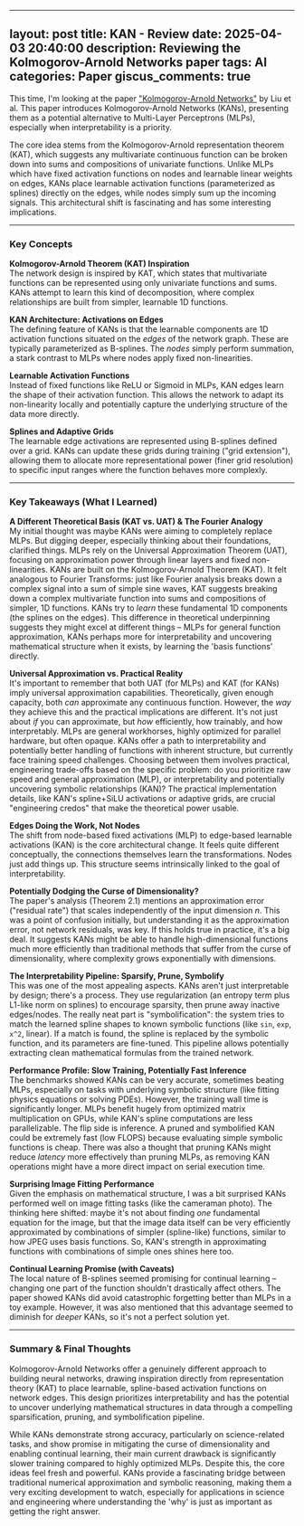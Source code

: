  ---
layout: post
title: KAN - Review
date: 2025-04-03 20:40:00
description: Reviewing the Kolmogorov-Arnold Networks paper
tags: AI
categories: Paper
giscus_comments: true
---

This time, I'm looking at the paper ["Kolmogorov-Arnold Networks"](https://arxiv.org/abs/2404.19756) by Liu et al. This paper introduces Kolmogorov-Arnold Networks (KANs), presenting them as a potential alternative to Multi-Layer Perceptrons (MLPs), especially when interpretability is a priority.

The core idea stems from the Kolmogorov-Arnold representation theorem (KAT), which suggests any multivariate continuous function can be broken down into sums and compositions of univariate functions. Unlike MLPs which have fixed activation functions on nodes and learnable linear weights on edges, KANs place learnable activation functions (parameterized as splines) directly on the edges, while nodes simply sum up the incoming signals. This architectural shift is fascinating and has some interesting implications.

---

### Key Concepts

**Kolmogorov-Arnold Theorem (KAT) Inspiration**  
The network design is inspired by KAT, which states that multivariate functions can be represented using only univariate functions and sums. KANs attempt to learn this kind of decomposition, where complex relationships are built from simpler, learnable 1D functions.

**KAN Architecture: Activations on Edges**  
The defining feature of KANs is that the learnable components are 1D activation functions situated on the *edges* of the network graph. These are typically parameterized as B-splines. The *nodes* simply perform summation, a stark contrast to MLPs where nodes apply fixed non-linearities.

**Learnable Activation Functions**  
Instead of fixed functions like ReLU or Sigmoid in MLPs, KAN edges learn the shape of their activation function. This allows the network to adapt its non-linearity locally and potentially capture the underlying structure of the data more directly.

**Splines and Adaptive Grids**  
The learnable edge activations are represented using B-splines defined over a grid. KANs can update these grids during training ("grid extension"), allowing them to allocate more representational power (finer grid resolution) to specific input ranges where the function behaves more complexly.

---

### Key Takeaways (What I Learned)

**A Different Theoretical Basis (KAT vs. UAT) & The Fourier Analogy**  
My initial thought was maybe KANs were aiming to completely replace MLPs. But digging deeper, especially thinking about their foundations, clarified things. MLPs rely on the Universal Approximation Theorem (UAT), focusing on approximation power through linear layers and fixed non-linearities. KANs are built on the Kolmogorov-Arnold Theorem (KAT). It felt analogous to Fourier Transforms: just like Fourier analysis breaks down a complex signal into a sum of simple sine waves, KAT suggests breaking down a complex multivariate function into sums and compositions of simpler, 1D functions. KANs try to *learn* these fundamental 1D components (the splines on the edges). This difference in theoretical underpinning suggests they might excel at different things – MLPs for general function approximation, KANs perhaps more for interpretability and uncovering mathematical structure when it exists, by learning the 'basis functions' directly.

**Universal Approximation vs. Practical Reality**  
It's important to remember that both UAT (for MLPs) and KAT (for KANs) imply universal approximation capabilities. Theoretically, given enough capacity, both *can* approximate any continuous function. However, the *way* they achieve this and the practical implications are different. It's not just about *if* you can approximate, but *how* efficiently, how trainably, and how interpretably. MLPs are general workhorses, highly optimized for parallel hardware, but often opaque. KANs offer a path to interpretability and potentially better handling of functions with inherent structure, but currently face training speed challenges. Choosing between them involves practical, engineering trade-offs based on the specific problem: do you prioritize raw speed and general approximation (MLP), or interpretability and potentially uncovering symbolic relationships (KAN)? The practical implementation details, like KAN's spline+SiLU activations or adaptive grids, are crucial "engineering credos" that make the theoretical power usable.

**Edges Doing the Work, Not Nodes**  
The shift from node-based fixed activations (MLP) to edge-based learnable activations (KAN) is the core architectural change. It feels quite different conceptually, the connections themselves learn the transformations. Nodes just add things up. This structure seems intrinsically linked to the goal of interpretability.

**Potentially Dodging the Curse of Dimensionality?**  
The paper's analysis (Theorem 2.1) mentions an approximation error ("residual rate") that scales independently of the input dimension *n*. This was a point of confusion initially, but understanding it as the approximation error, not network residuals, was key. If this holds true in practice, it's a big deal. It suggests KANs might be able to handle high-dimensional functions much more efficiently than traditional methods that suffer from the curse of dimensionality, where complexity grows exponentially with dimensions.

**The Interpretability Pipeline: Sparsify, Prune, Symbolify**  
This was one of the most appealing aspects. KANs aren't just interpretable by design; there's a process. They use regularization (an entropy term plus L1-like norm on splines) to encourage sparsity, then prune away inactive edges/nodes. The really neat part is "symbolification": the system tries to match the learned spline shapes to known symbolic functions (like `sin`, `exp`, `x^2`, linear). If a match is found, the spline is replaced by the symbolic function, and its parameters are fine-tuned. This pipeline allows potentially extracting clean mathematical formulas from the trained network.

**Performance Profile: Slow Training, Potentially Fast Inference**  
The benchmarks showed KANs can be very accurate, sometimes beating MLPs, especially on tasks with underlying symbolic structure (like fitting physics equations or solving PDEs). However, the training wall time is significantly longer. MLPs benefit hugely from optimized matrix multiplication on GPUs, while KAN's spline computations are less parallelizable. The flip side is inference. A pruned and symbolified KAN could be extremely fast (low FLOPS) because evaluating simple symbolic functions is cheap. There was also a thought that pruning KANs might reduce *latency* more effectively than pruning MLPs, as removing KAN operations might have a more direct impact on serial execution time.

**Surprising Image Fitting Performance**  
Given the emphasis on mathematical structure, I was a bit surprised KANs performed well on image fitting tasks (like the cameraman photo). The thinking here shifted: maybe it's not about finding *one* fundamental equation for the image, but that the image data itself can be very efficiently approximated by combinations of simpler (spline-like) functions, similar to how JPEG uses basis functions. So, KAN's strength in approximating functions with combinations of simple ones shines here too.

**Continual Learning Promise (with Caveats)**  
The local nature of B-splines seemed promising for continual learning – changing one part of the function shouldn't drastically affect others. The paper showed KANs did avoid catastrophic forgetting better than MLPs in a toy example. However, it was also mentioned that this advantage seemed to diminish for *deeper* KANs, so it's not a perfect solution yet.

---

### Summary & Final Thoughts
Kolmogorov-Arnold Networks offer a genuinely different approach to building neural networks, drawing inspiration directly from representation theory (KAT) to place learnable, spline-based activation functions on network edges. This design prioritizes interpretability and has the potential to uncover underlying mathematical structures in data through a compelling sparsification, pruning, and symbolification pipeline.

While KANs demonstrate strong accuracy, particularly on science-related tasks, and show promise in mitigating the curse of dimensionality and enabling continual learning, their main current drawback is significantly slower training compared to highly optimized MLPs. Despite this, the core ideas feel fresh and powerful. KANs provide a fascinating bridge between traditional numerical approximation and symbolic reasoning, making them a very exciting development to watch, especially for applications in science and engineering where understanding the 'why' is just as important as getting the right answer.

